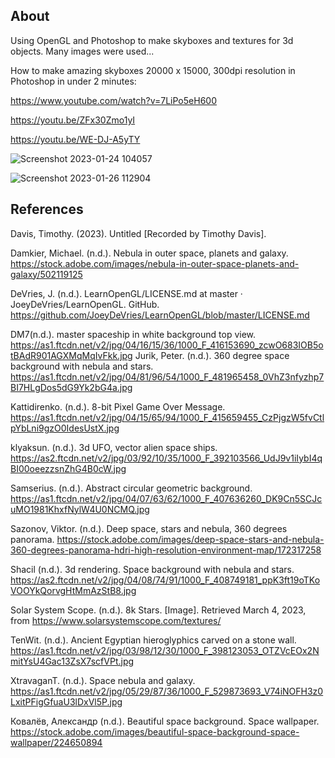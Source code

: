 ## About
Using OpenGL and Photoshop to make skyboxes and textures for 3d objects. Many images were used...  

How to make amazing skyboxes 20000 x 15000, 300dpi resolution in Photoshop in under 2 minutes:

https://www.youtube.com/watch?v=7LiPo5eH600 

https://youtu.be/ZFx30Zmo1yI

https://youtu.be/WE-DJ-A5yTY

![Screenshot 2023-01-24 104057](https://user-images.githubusercontent.com/110789514/214339087-e1b7a1c2-ace3-4d9a-b52c-75c6d405afac.png)

![Screenshot 2023-01-26 112904](https://user-images.githubusercontent.com/110789514/214892358-50fb78fa-2a3d-4673-b759-62a78f34f659.png)

## References

Davis, Timothy. (2023). Untitled [Recorded by Timothy Davis].

Damkier, Michael. (n.d.). Nebula in outer space, planets and galaxy. https://stock.adobe.com/images/nebula-in-outer-space-planets-and-galaxy/502119125

DeVries, J. (n.d.). LearnOpenGL/LICENSE.md at master · JoeyDeVries/LearnOpenGL. GitHub. https://github.com/JoeyDeVries/LearnOpenGL/blob/master/LICENSE.md

DM7(n.d.). master spaceship in white background top view. https://as1.ftcdn.net/v2/jpg/04/16/15/36/1000_F_416153690_zcwO683IOB5otBAdR901AGXMqMqIvFkk.jpg
Jurik, Peter. (n.d.). 360 degree space background with nebula and stars. https://as1.ftcdn.net/v2/jpg/04/81/96/54/1000_F_481965458_0VhZ3nfyzhp7BI7HLgDos5dG9Yk2bG4a.jpg

Kattidirenko. (n.d.). 8-bit Pixel Game Over Message. https://as1.ftcdn.net/v2/jpg/04/15/65/94/1000_F_415659455_CzPjgzW5fvCtlpYbLni9gzO0IdesUstX.jpg

klyaksun. (n.d.). 3d UFO, vector alien space ships.  https://as2.ftcdn.net/v2/jpg/03/92/10/35/1000_F_392103566_UdJ9v1iIybI4qBI00oeezzsnZhG4B0cW.jpg


Samserius. (n.d.). Abstract circular geometric background. https://as1.ftcdn.net/v2/jpg/04/07/63/62/1000_F_407636260_DK9Cn5SCJcuMO1981KhxfNylW4U0NCMQ.jpg

Sazonov, Viktor. (n.d.). Deep space, stars and nebula, 360 degrees panorama. https://stock.adobe.com/images/deep-space-stars-and-nebula-360-degrees-panorama-hdri-high-resolution-environment-map/172317258

Shacil (n.d.). 3d rendering. Space background with nebula and stars. https://as2.ftcdn.net/v2/jpg/04/08/74/91/1000_F_408749181_ppK3ft19oTKoVOOYkQorvgHtMmAzStB8.jpg

Solar System Scope. (n.d.). 8k Stars. [Image]. Retrieved March 4, 2023, from https://www.solarsystemscope.com/textures/

TenWit. (n.d.). Ancient Egyptian hieroglyphics carved on a stone wall. https://as1.ftcdn.net/v2/jpg/03/98/12/30/1000_F_398123053_OTZVcEOx2NmitYsU4Gac13ZsX7scfVPt.jpg

XtravaganT. (n.d.). Space nebula and galaxy. https://as1.ftcdn.net/v2/jpg/05/29/87/36/1000_F_529873693_V74iNOFH3z0LxitPFigGfuaU3lDxVl5P.jpg

Ковалёв, Александр (n.d.). Beautiful space background. Space wallpaper. https://stock.adobe.com/images/beautiful-space-background-space-wallpaper/224650894
